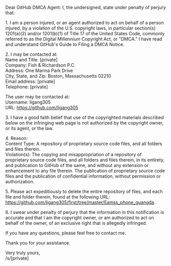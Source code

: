 Dear GitHub DMCA Agent:
I, the undersigned, state under penalty of perjury that:  

1\. I am a person injured, or an agent authorized to act on behalf of a person injured, by a violation of the U.S. copyright laws, in particular section(s) 1201(a)(2) and/or 1201(b)(1) of Title 17 of the United States Code, commonly referred to as the Digital Millennium Copyright Act, or "DMCA." I have read and understand GitHub's Guide to Filing a DMCA Notice.

2\. I may be contacted at:  
Name and Title: [private]  
Company: Fish & Richardson P.C.  
Address: One Marina Park Drive  
City, State, and Zip: Boston, Massachusetts 02210  
Email address: [private]  
Telephone: [private]  

The user may be contacted at:  
Username: ligang305  
URL: https://github.com/ligang305  

3\. I have a good faith belief that use of the copyrighted materials described below on the infringing web page is not authorized by the copyright owner, or its agent, or the law.

4\. Reason:  
Content Type: A repository of proprietary source code files, and all folders and files therein.   
Violation(s): The copying and misappropriation of a repository of proprietary source code files, and all folders and files therein, in its entirety, and publication to GitHub of the same, and without any extension or enhancement to any file therein. The publication of proprietary source code files and the publication of confidential information, without permission or authorization.  

5\. Please act expeditiously to delete the entire repository of files, and each file and folder therein, found at the following URL: https://github.com/ligang305/first/tree/master/Eamss_phone_guangda.

6\. I swear under penalty of perjury that the information in this notification is accurate and that I am the copyright owner, or am authorized to act on behalf of the owner, of an exclusive right that is allegedly infringed.

If you have any questions, please feel free to contact me.

Thank you for your assistance.

Very truly yours,  
/s/[private]  

